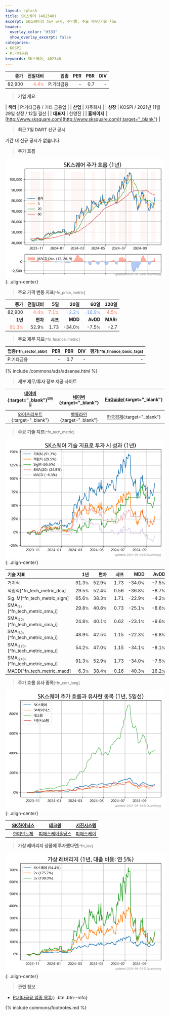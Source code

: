 ```yaml
---
layout: splash
title: SK스퀘어 (402340)
excerpt: SK스퀘어의 최근 공시, 수익률, 주요 재무/기술 지표
header:
  overlay_color: "#333"
  show_overlay_excerpt: false
categories:
- KOSPI
- P:기타금융
keywords: SK스퀘어, 402340
---
```


| **종가** | **전일대비** | **업종** | **PER** | **PBR** | **DIV** |
| -------: | -----------: | -------: | ------: | ------: | ------: |
| 82,900 | <span style="color: tomato">4.4<small>%</small></span> | P:기타금융 | - | 0.7 | - |

<!-- more -->


> **기업 개요**<a id="company"></a>

| <span style="white-space:nowrap;">**섹터**</span> | P:기타금융 / 기타 금융업 |
| <span style="white-space:nowrap;">**산업**</span> | 지주회사 |
| <span style="white-space:nowrap;">**상장**</span> | KOSPI / 2021년 11월 29일 상장 / 12월 결산 |
| <span style="white-space:nowrap;">**대표자**</span> | 한명진 |
| <span style="white-space:nowrap;">**홈페이지**</span> | [http://www.sksquare.com](http://www.sksquare.com){:target="_blank"} |


> **최근 7일 DART 신규 공시**<a id="dart"></a>

기간 내 신규 공시가 없습니다.


> **주가 흐름**<a id="price"></a>

![402340](/stock/images/402340.png){: .align-center}


> **주요 가격 변동 지표**<small>[^fn_price_metric]</small>

| **종가** | **전일대비** | **5일** | **20일** | **60일** | **120일** |
| -------: | -----------: | ------: | -------: | -------: | --------: |
| 82,900 | <span style="color: tomato">4.4<small>%</small></span> | <span style="color: tomato">7.1<small>%</small></span> | <span style="color: cornflowerblue">-2.2<small>%</small></span> | <span style="color: cornflowerblue">-18.9<small>%</small></span> | <span style="color: tomato">4.5<small>%</small></span> |
| **1년** | **편차** | **샤프** | **MDD** | **AvDD** | **MARr** |
| <span style="color: tomato">91.3<small>%</small></span> | 52.9<small>%</small> | 1.73 | -34.0<small>%</small> | -7.5<small>%</small> | -2.7 |


> **주요 재무 지표**<small>[^fn_finance_metric]</small>

| **업종**<small>[^fn_sector_abbr]</small> | **PER** | **PBR** | **DIV** | **평가**<small>[^fn_finance_basic_tags]</small> |
| :--------------------------------------- | ------: | ------: | ------: | ----------------------------------------------: |
| P:기타금융 | - | 0.7 | - | - |



{% include /commons/ads/adsense.html %}

> **세부 재무/투자 정보 제공 사이트**

| [네이버](https://m.stock.naver.com/domestic/stock/402340/finance/summary){:target="_blank"}<sup><small>모바일</small></sup> | [네이버](https://finance.naver.com/item/coinfo.naver?code=402340){:target="_blank"} | [FnGuide](https://comp.fnguide.com/SVO2/ASP/SVD_Invest.asp?gicode=A402340&MenuYn=Y){:target="_blank"} |
| :---: | :---: | :---: |
| [와이즈리포트](https://comp.wisereport.co.kr/company/c1040001.aspx?cmp_cd=402340){:target="_blank"} | [밸류라인](https://www.valueline.co.kr/finance/summary/402340){:target="_blank"} | [한국경제](https://markets.hankyung.com/stock/402340/financial-summary){:target="_blank"} |


> **주요 기술 지표**<small>[^fn_tech_metric]</small>


![402340](/stock/images/402340_tech.png){: .align-center}

| **기술 지표** | **1년** | **편차** | **샤프** | **MDD** | **AvDD** |
| :------------ | ------: | -----------: | -------: | ------: | -------: |
| 거치식 | 91.3<small>%</small> | 52.9<small>%</small> | 1.73 | -34.0<small>%</small> | -7.5<small>%</small> |
| 적립식[^fn_tech_metric_dca] | 29.5<small>%</small> | 52.4<small>%</small> | 0.56 | -36.8<small>%</small> | -8.7<small>%</small> |
| Sig. M[^fn_tech_metric_sigm] | 65.6<small>%</small> | 38.3<small>%</small> | 1.71 | -22.9<small>%</small> | -4.2<small>%</small> |
| SMA<small><sub>(5)</sub></small>[^fn_tech_metric_sma_i] | 29.8<small>%</small> | 40.8<small>%</small> | 0.73 | -25.1<small>%</small> | -8.6<small>%</small> |
| SMA<small><sub>(20)</sub></small>[^fn_tech_metric_sma_i] | 24.8<small>%</small> | 40.1<small>%</small> | 0.62 | -23.1<small>%</small> | -9.6<small>%</small> |
| SMA<small><sub>(60)</sub></small>[^fn_tech_metric_sma_i] | 48.9<small>%</small> | 42.5<small>%</small> | 1.15 | -22.3<small>%</small> | -6.8<small>%</small> |
| SMA<small><sub>(120)</sub></small>[^fn_tech_metric_sma_i] | 54.2<small>%</small> | 47.0<small>%</small> | 1.15 | -34.1<small>%</small> | -8.1<small>%</small> |
| SMA<small><sub>(240)</sub></small>[^fn_tech_metric_sma_i] | 91.3<small>%</small> | 52.9<small>%</small> | 1.73 | -34.0<small>%</small> | -7.5<small>%</small> |
| MACD[^fn_tech_metric_macd] | -6.3<small>%</small> | 38.4<small>%</small> | -0.16 | -40.3<small>%</small> | -16.2<small>%</small> |


> **주가 흐름 유사 종목**<a id="corr"></a><small>[^fn_corr_long]</small>

![402340](/stock/images/402340_corr.png){: .align-center}

|       | [SK하이닉스](/000660/) | [테크윙](/089030/) | [서진시스템](/178320/) |
| :---: | :------------------------------------: | :------------------------------------: | :------------------------------------: |
|       | [한미반도체](/042700/) | [피에스케이홀딩스](/031980/) | [피에스케이](/319660/) |


> **가상 레버리지 상품에 투자했다면**<a id="2x"></a><small>[^fn_lev]</small>

![402340](/stock/images/402340_2x.png){: .align-center}


> **관련 정보**

- [P:기타금융 업종 목록](/stats/sector/kospi_업종_기타금융_종목/){: .btn .btn--info}

{% include commons/footnotes.md %}